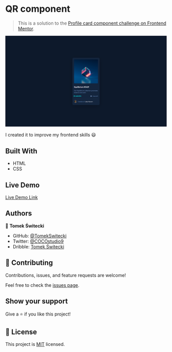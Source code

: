 # QR component

> This is a solution to the [Profile card component challenge on Frontend Mentor](https://www.frontendmentor.io/challenges/nft-preview-card-component-SbdUL_w0U).

![screenshot](./images/screenshot.png)

I created it to improve my frontend skills 😃

## Built With

- HTML
- CSS 

## Live Demo

[Live Demo Link]()

## Authors

👤 **Tomek Świtecki**

- GitHub: [@TomekSwitecki](https://github.com/TomekSwitecki)
- Twitter: [@COCOstudio9](https://twitter.com/COCOstudio9)
- Dribble: [Tomek Świtecki](https://dribbble.com/Switecki)

## 🤝 Contributing

Contributions, issues, and feature requests are welcome!

Feel free to check the [issues page](../../issues/).

## Show your support

Give a ⭐️ if you like this project!

## 📝 License

This project is [MIT](./MIT.md) licensed.
